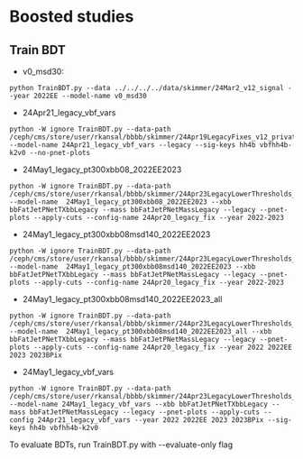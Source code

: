 # Boosted studies

## Train BDT

- v0_msd30:
```
python TrainBDT.py --data ../../../../data/skimmer/24Mar2_v12_signal --year 2022EE --model-name v0_msd30
```

- 24Apr21_legacy_vbf_vars
```
python -W ignore TrainBDT.py --data-path /ceph/cms/store/user/rkansal/bbbb/skimmer/24Apr19LegacyFixes_v12_private_signal/ --model-name 24Apr21_legacy_vbf_vars --legacy --sig-keys hh4b vbfhh4b-k2v0 --no-pnet-plots
```

- 24May1_legacy_pt300xbb08_2022EE2023
```
python -W ignore TrainBDT.py --data-path /ceph/cms/store/user/rkansal/bbbb/skimmer/24Apr23LegacyLowerThresholds_v12_private_signal/ --model-name  24May1_legacy_pt300xbb08_2022EE2023 --xbb bbFatJetPNetTXbbLegacy --mass bbFatJetPNetMassLegacy --legacy --pnet-plots --apply-cuts --config-name 24Apr20_legacy_fix --year 2022-2023
```

- 24May1_legacy_pt300xbb08msd140_2022EE2023
```
python -W ignore TrainBDT.py --data-path /ceph/cms/store/user/rkansal/bbbb/skimmer/24Apr23LegacyLowerThresholds_v12_private_signal/ --model-name  24May1_legacy_pt300xbb08msd140_2022EE2023 --xbb bbFatJetPNetTXbbLegacy --mass bbFatJetPNetMassLegacy --legacy --pnet-plots --apply-cuts --config-name 24Apr20_legacy_fix --year 2022-2023
```

- 24May1_legacy_pt300xbb08msd140_2022EE2023_all
```
python -W ignore TrainBDT.py --data-path /ceph/cms/store/user/rkansal/bbbb/skimmer/24Apr23LegacyLowerThresholds_v12_private_signal/ --model-name  24May1_legacy_pt300xbb08msd140_2022EE2023_all --xbb bbFatJetPNetTXbbLegacy --mass bbFatJetPNetMassLegacy --legacy --pnet-plots --apply-cuts --config-name 24Apr20_legacy_fix --year 2022 2022EE 2023 2023BPix
```

- 24May1_legacy_vbf_vars
```
python -W ignore TrainBDT.py --data-path /ceph/cms/store/user/rkansal/bbbb/skimmer/24Apr23LegacyLowerThresholds_v12_private_signal/ --model-name 24May1_legacy_vbf_vars --xbb bbFatJetPNetTXbbLegacy --mass bbFatJetPNetMassLegacy --legacy --pnet-plots --apply-cuts --config 24Apr21_legacy_vbf_vars --year 2022 2022EE 2023 2023BPix --sig-keys hh4b vbfhh4b-k2v0
```
To evaluate BDTs, run TrainBDT.py with --evaluate-only flag
